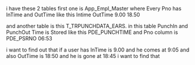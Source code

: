 i have these 2 tables first one is App_Empl_Master where Every Pno has InTime and OutTime like this 
Intime    OutTime
9.00      18.50

and another table is this T_TRPUNCHDATA_EARS. in this table PunchIn and PunchOut Time is Stored like this 
PDE_PUNCHTIME and Pno column is PDE_PSRNO
06:53

i want to find out that if a user has InTime is 9.00 and he comes at 9:05 and also OutTime is 18:50 and he is gone at 18:45 i want to find that
